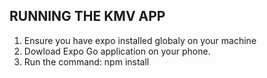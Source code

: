 ## RUNNING THE KMV APP
1. Ensure you have expo installed globaly on your machine
2. Dowload Expo Go application on your phone.
3. Run the command: npm install